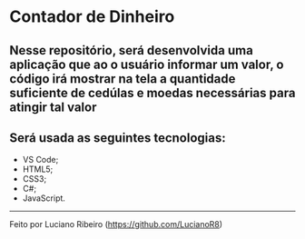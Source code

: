 # Contador de Dinheiro

## Nesse repositório, será desenvolvida uma aplicação que ao o usuário informar um valor, o código irá mostrar na tela a quantidade suficiente de cedúlas e moedas necessárias para atingir tal valor

## Será usada as seguintes tecnologias:

 - VS Code;
 - HTML5;
 - CSS3;
 - C#;
 - JavaScript.

---
Feito por Luciano Ribeiro (https://github.com/LucianoR8)
